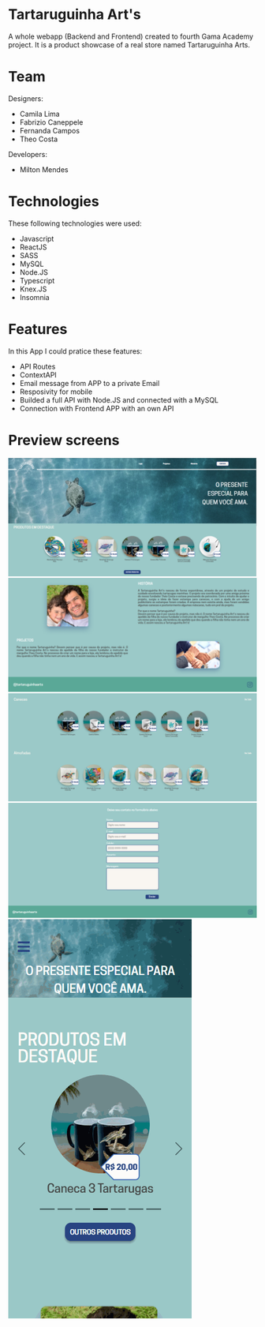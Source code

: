# Tartaruguinha Art's

A whole webapp (Backend and Frontend) created to fourth Gama Academy project. It is a product showcase of a real store named Tartaruguinha Arts.

# Team
Designers:
* Camila Lima
* Fabrizio Caneppele
* Fernanda Campos
* Theo Costa

Developers:
* Milton Mendes

# Technologies

These following technologies were used:
  * Javascript
  * ReactJS
  * SASS
  * MySQL
  * Node.JS
  * Typescript
  * Knex.JS
  * Insomnia

# Features

In this App I could pratice these features:
  * API Routes
  * ContextAPI
  * Email message from APP to a private Email
  * Resposivity for mobile
  * Builded a full API with Node.JS and connected with a MySQL
  * Connection with Frontend APP with an own API
 

# Preview screens

![First Screen](https://github.com/miltonsmendes/tartaruguinha-arts-app/blob/main/Preview%20Screens/taarts1.PNG)
![Second Screen](https://github.com/miltonsmendes/tartaruguinha-arts-app/blob/main/Preview%20Screens/taarts2.PNG)
![Third Screen](https://github.com/miltonsmendes/tartaruguinha-arts-app/blob/main/Preview%20Screens/taarts3.PNG)
![Fourth Screen](https://github.com/miltonsmendes/tartaruguinha-arts-app/blob/main/Preview%20Screens/taarts4.PNG)
![Mobile Preview](https://github.com/miltonsmendes/tartaruguinha-arts-app/blob/main/Preview%20Screens/mobile-version.gif)

